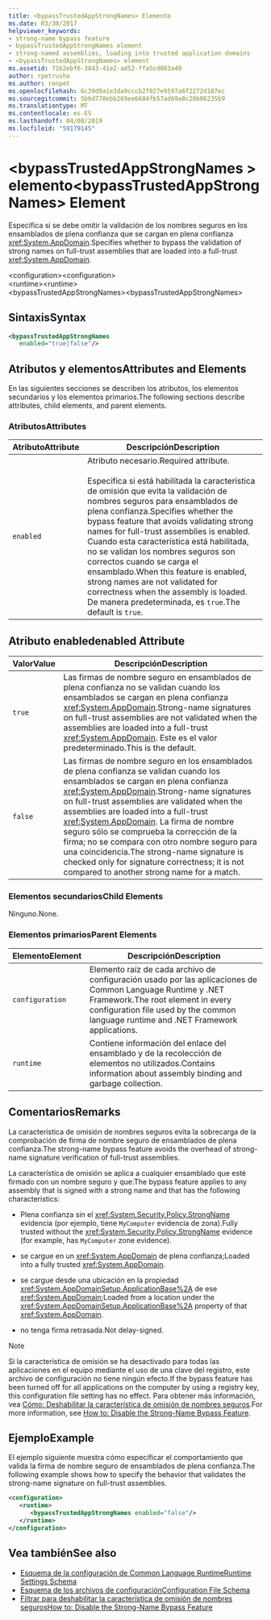```yaml
---
title: <bypassTrustedAppStrongNames> Elemento
ms.date: 03/30/2017
helpviewer_keywords:
- strong-name bypass feature
- bypassTrustedAppStrongNames element
- strong-named assemblies, loading into trusted application domains
- <bypassTrustedAppStrongNames> element
ms.assetid: 71b2ebf6-3843-41e2-ad52-ffa5cd083a40
author: rpetrusha
ms.author: ronpet
ms.openlocfilehash: 6c39d9a1e3da9cccb2f027e9597a6f2272d187ec
ms.sourcegitcommit: 5b6d778ebb269ee6684fb57ad69a8c28b06235b9
ms.translationtype: MT
ms.contentlocale: es-ES
ms.lasthandoff: 04/08/2019
ms.locfileid: "59179145"
---
```

# <a name="bypasstrustedappstrongnames-element"></a><span data-ttu-id="4871b-102">\<bypassTrustedAppStrongNames > elemento</span><span class="sxs-lookup"><span data-stu-id="4871b-102">\<bypassTrustedAppStrongNames> Element</span></span>
<span data-ttu-id="4871b-103">Especifica si se debe omitir la validación de los nombres seguros en los ensamblados de plena confianza que se cargan en plena confianza <xref:System.AppDomain>.</span><span class="sxs-lookup"><span data-stu-id="4871b-103">Specifies whether to bypass the validation of strong names on full-trust assemblies that are loaded into a full-trust <xref:System.AppDomain>.</span></span>  
  
 <span data-ttu-id="4871b-104">\<configuration></span><span class="sxs-lookup"><span data-stu-id="4871b-104">\<configuration></span></span>  
<span data-ttu-id="4871b-105">\<runtime></span><span class="sxs-lookup"><span data-stu-id="4871b-105">\<runtime></span></span>  
<span data-ttu-id="4871b-106">\<bypassTrustedAppStrongNames></span><span class="sxs-lookup"><span data-stu-id="4871b-106">\<bypassTrustedAppStrongNames></span></span>  
  
## <a name="syntax"></a><span data-ttu-id="4871b-107">Sintaxis</span><span class="sxs-lookup"><span data-stu-id="4871b-107">Syntax</span></span>  
  
```xml  
<bypassTrustedAppStrongNames    
   enabled="true|false"/>  
```  
  
## <a name="attributes-and-elements"></a><span data-ttu-id="4871b-108">Atributos y elementos</span><span class="sxs-lookup"><span data-stu-id="4871b-108">Attributes and Elements</span></span>  
 <span data-ttu-id="4871b-109">En las siguientes secciones se describen los atributos, los elementos secundarios y los elementos primarios.</span><span class="sxs-lookup"><span data-stu-id="4871b-109">The following sections describe attributes, child elements, and parent elements.</span></span>  
  
### <a name="attributes"></a><span data-ttu-id="4871b-110">Atributos</span><span class="sxs-lookup"><span data-stu-id="4871b-110">Attributes</span></span>  
  
|<span data-ttu-id="4871b-111">Atributo</span><span class="sxs-lookup"><span data-stu-id="4871b-111">Attribute</span></span>|<span data-ttu-id="4871b-112">Descripción</span><span class="sxs-lookup"><span data-stu-id="4871b-112">Description</span></span>|  
|---------------|-----------------|  
|`enabled`|<span data-ttu-id="4871b-113">Atributo necesario.</span><span class="sxs-lookup"><span data-stu-id="4871b-113">Required attribute.</span></span><br /><br /> <span data-ttu-id="4871b-114">Especifica si está habilitada la característica de omisión que evita la validación de nombres seguros para ensamblados de plena confianza.</span><span class="sxs-lookup"><span data-stu-id="4871b-114">Specifies whether the bypass feature that avoids validating strong names for full-trust assemblies is enabled.</span></span> <span data-ttu-id="4871b-115">Cuando esta característica está habilitada, no se validan los nombres seguros son correctos cuando se carga el ensamblado.</span><span class="sxs-lookup"><span data-stu-id="4871b-115">When this feature is enabled, strong names are not validated for correctness when the assembly is loaded.</span></span> <span data-ttu-id="4871b-116">De manera predeterminada, es `true`.</span><span class="sxs-lookup"><span data-stu-id="4871b-116">The default is `true`.</span></span>|  
  
## <a name="enabled-attribute"></a><span data-ttu-id="4871b-117">Atributo enabled</span><span class="sxs-lookup"><span data-stu-id="4871b-117">enabled Attribute</span></span>  
  
|<span data-ttu-id="4871b-118">Valor</span><span class="sxs-lookup"><span data-stu-id="4871b-118">Value</span></span>|<span data-ttu-id="4871b-119">Descripción</span><span class="sxs-lookup"><span data-stu-id="4871b-119">Description</span></span>|  
|-----------|-----------------|  
|`true`|<span data-ttu-id="4871b-120">Las firmas de nombre seguro en ensamblados de plena confianza no se validan cuando los ensamblados se cargan en plena confianza <xref:System.AppDomain>.</span><span class="sxs-lookup"><span data-stu-id="4871b-120">Strong-name signatures on full-trust assemblies are not validated when the assemblies are loaded into a full-trust <xref:System.AppDomain>.</span></span> <span data-ttu-id="4871b-121">Este es el valor predeterminado.</span><span class="sxs-lookup"><span data-stu-id="4871b-121">This is the default.</span></span>|  
|`false`|<span data-ttu-id="4871b-122">Las firmas de nombre seguro en los ensamblados de plena confianza se validan cuando los ensamblados se cargan en plena confianza <xref:System.AppDomain>.</span><span class="sxs-lookup"><span data-stu-id="4871b-122">Strong-name signatures on full-trust assemblies are validated when the assemblies are loaded into a full-trust <xref:System.AppDomain>.</span></span> <span data-ttu-id="4871b-123">La firma de nombre seguro sólo se comprueba la corrección de la firma; no se compara con otro nombre seguro para una coincidencia.</span><span class="sxs-lookup"><span data-stu-id="4871b-123">The strong-name signature is checked only for signature correctness; it is not compared to another strong name for a match.</span></span>|  
  
### <a name="child-elements"></a><span data-ttu-id="4871b-124">Elementos secundarios</span><span class="sxs-lookup"><span data-stu-id="4871b-124">Child Elements</span></span>  
 <span data-ttu-id="4871b-125">Ninguno.</span><span class="sxs-lookup"><span data-stu-id="4871b-125">None.</span></span>  
  
### <a name="parent-elements"></a><span data-ttu-id="4871b-126">Elementos primarios</span><span class="sxs-lookup"><span data-stu-id="4871b-126">Parent Elements</span></span>  
  
|<span data-ttu-id="4871b-127">Elemento</span><span class="sxs-lookup"><span data-stu-id="4871b-127">Element</span></span>|<span data-ttu-id="4871b-128">Descripción</span><span class="sxs-lookup"><span data-stu-id="4871b-128">Description</span></span>|  
|-------------|-----------------|  
|`configuration`|<span data-ttu-id="4871b-129">Elemento raíz de cada archivo de configuración usado por las aplicaciones de Common Language Runtime y .NET Framework.</span><span class="sxs-lookup"><span data-stu-id="4871b-129">The root element in every configuration file used by the common language runtime and .NET Framework applications.</span></span>|  
|`runtime`|<span data-ttu-id="4871b-130">Contiene información del enlace del ensamblado y de la recolección de elementos no utilizados.</span><span class="sxs-lookup"><span data-stu-id="4871b-130">Contains information about assembly binding and garbage collection.</span></span>|  
  
## <a name="remarks"></a><span data-ttu-id="4871b-131">Comentarios</span><span class="sxs-lookup"><span data-stu-id="4871b-131">Remarks</span></span>  
 <span data-ttu-id="4871b-132">La característica de omisión de nombres seguros evita la sobrecarga de la comprobación de firma de nombre seguro de ensamblados de plena confianza.</span><span class="sxs-lookup"><span data-stu-id="4871b-132">The strong-name bypass feature avoids the overhead of strong-name signature verification of full-trust assemblies.</span></span>  
  
 <span data-ttu-id="4871b-133">La característica de omisión se aplica a cualquier ensamblado que esté firmado con un nombre seguro y que:</span><span class="sxs-lookup"><span data-stu-id="4871b-133">The bypass feature applies to any assembly that is signed with a strong name and that has the following characteristics:</span></span>  
  
-   <span data-ttu-id="4871b-134">Plena confianza sin el <xref:System.Security.Policy.StrongName> evidencia (por ejemplo, tiene `MyComputer` evidencia de zona).</span><span class="sxs-lookup"><span data-stu-id="4871b-134">Fully trusted without the <xref:System.Security.Policy.StrongName> evidence (for example, has `MyComputer` zone evidence).</span></span>  
  
-   <span data-ttu-id="4871b-135">se cargue en un <xref:System.AppDomain> de plena confianza;</span><span class="sxs-lookup"><span data-stu-id="4871b-135">Loaded into a fully trusted <xref:System.AppDomain>.</span></span>  
  
-   <span data-ttu-id="4871b-136">se cargue desde una ubicación en la propiedad <xref:System.AppDomainSetup.ApplicationBase%2A> de ese <xref:System.AppDomain>;</span><span class="sxs-lookup"><span data-stu-id="4871b-136">Loaded from a location under the <xref:System.AppDomainSetup.ApplicationBase%2A> property of that <xref:System.AppDomain>.</span></span>  
  
-   <span data-ttu-id="4871b-137">no tenga firma retrasada.</span><span class="sxs-lookup"><span data-stu-id="4871b-137">Not delay-signed.</span></span>  
  
> [!NOTE]
>  <span data-ttu-id="4871b-138">Si la característica de omisión se ha desactivado para todas las aplicaciones en el equipo mediante el uso de una clave del registro, este archivo de configuración no tiene ningún efecto.</span><span class="sxs-lookup"><span data-stu-id="4871b-138">If the bypass feature has been turned off for all applications on the computer by using a registry key, this configuration file setting has no effect.</span></span> <span data-ttu-id="4871b-139">Para obtener más información, vea [Cómo: Deshabilitar la característica de omisión de nombres seguros](../../../../../docs/framework/app-domains/how-to-disable-the-strong-name-bypass-feature.md).</span><span class="sxs-lookup"><span data-stu-id="4871b-139">For more information, see [How to: Disable the Strong-Name Bypass Feature](../../../../../docs/framework/app-domains/how-to-disable-the-strong-name-bypass-feature.md).</span></span>  
  
## <a name="example"></a><span data-ttu-id="4871b-140">Ejemplo</span><span class="sxs-lookup"><span data-stu-id="4871b-140">Example</span></span>  
 <span data-ttu-id="4871b-141">El ejemplo siguiente muestra cómo especificar el comportamiento que valida la firma de nombre seguro de ensamblados de plena confianza.</span><span class="sxs-lookup"><span data-stu-id="4871b-141">The following example shows how to specify the behavior that validates the strong-name signature on full-trust assemblies.</span></span>  
  
```xml  
<configuration>  
   <runtime>  
      <bypassTrustedAppStrongNames enabled="false"/>  
   </runtime>  
</configuration>  
```  
  
## <a name="see-also"></a><span data-ttu-id="4871b-142">Vea también</span><span class="sxs-lookup"><span data-stu-id="4871b-142">See also</span></span>

- [<span data-ttu-id="4871b-143">Esquema de la configuración de Common Language Runtime</span><span class="sxs-lookup"><span data-stu-id="4871b-143">Runtime Settings Schema</span></span>](../../../../../docs/framework/configure-apps/file-schema/runtime/index.md)
- [<span data-ttu-id="4871b-144">Esquema de los archivos de configuración</span><span class="sxs-lookup"><span data-stu-id="4871b-144">Configuration File Schema</span></span>](../../../../../docs/framework/configure-apps/file-schema/index.md)
- [<span data-ttu-id="4871b-145">Filtrar para deshabilitar la característica de omisión de nombres seguros</span><span class="sxs-lookup"><span data-stu-id="4871b-145">How to: Disable the Strong-Name Bypass Feature</span></span>](../../../../../docs/framework/app-domains/how-to-disable-the-strong-name-bypass-feature.md)
